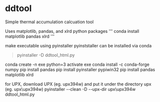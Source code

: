 # ddtool
Simple thermal accumulation calcuation tool




Uses matplotlib, pandas, and xlrd python packages
'''
conda install matplotlib pandas xlrd
'''


make executable using pyinstaller
pyinststaller can be installed via conda
> pyinstaller -D ddtool_html.py




conda create -n exe python=3
activate exe
conda install -c conda-forge numpy
pip install pandas
pip install pyinstaller pypiwin32 
pip install pandas matplotlib xlrd


for UPX, download UPX (eg. upx394w) and put it under the directory upx (eg. upx\upx394w)
pyinstaller --clean -D --upx-dir upx\upx394w ddtool_html.py